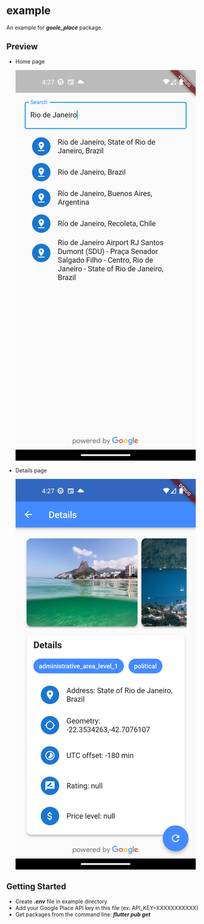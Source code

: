 # example

An example for **_goole_place_** package.

## Preview

- Home page

  ![Home page](images/home_page.png)

- Details page

  ![Details page](images/detail_page.png)

## Getting Started

- Create **_.env_** file in example directory
- Add your Google Place API key in this file (ex: API_KEY=XXXXXXXXXXX)
- Get packages from the command line: **_flutter pub get_**
